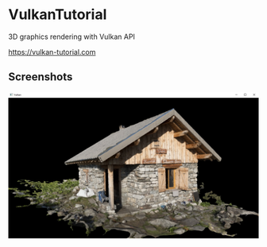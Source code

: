 # VulkanTutorial
3D graphics rendering with Vulkan API

https://vulkan-tutorial.com


## Screenshots

![image](./screenshots/2022-04-24-08-56.jpg)
